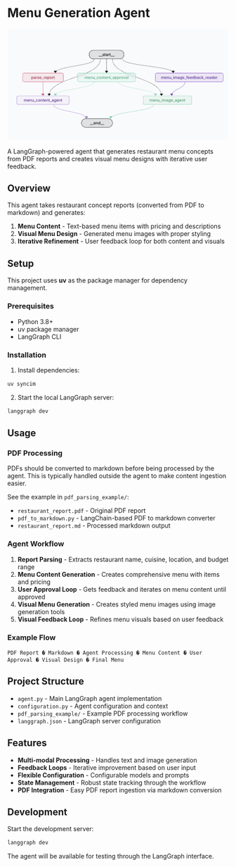 # Menu Generation Agent

 ![Screenshot](./images/graph.png)

A LangGraph-powered agent that generates restaurant menu concepts from PDF reports and creates visual menu designs with iterative user feedback.

## Overview

This agent takes restaurant concept reports (converted from PDF to markdown) and generates:
1. **Menu Content** - Text-based menu items with pricing and descriptions
2. **Visual Menu Design** - Generated menu images with proper styling
3. **Iterative Refinement** - User feedback loop for both content and visuals

## Setup

This project uses **uv** as the package manager for dependency management.

### Prerequisites
- Python 3.8+
- uv package manager
- LangGraph CLI

### Installation

1. Install dependencies:
```bash
uv syncim 
```

2. Start the local LangGraph server:
```bash
langgraph dev
```

## Usage

### PDF Processing

PDFs should be converted to markdown before being processed by the agent. This is typically handled outside the agent to make content ingestion easier.

See the example in `pdf_parsing_example/`:
- `restaurant_report.pdf` - Original PDF report
- `pdf_to_markdown.py` - LangChain-based PDF to markdown converter  
- `restaurant_report.md` - Processed markdown output

### Agent Workflow

1. **Report Parsing** - Extracts restaurant name, cuisine, location, and budget range
2. **Menu Content Generation** - Creates comprehensive menu with items and pricing
3. **User Approval Loop** - Gets feedback and iterates on menu content until approved
4. **Visual Menu Generation** - Creates styled menu images using image generation tools
5. **Visual Feedback Loop** - Refines menu visuals based on user feedback

### Example Flow

```
PDF Report � Markdown � Agent Processing � Menu Content � User Approval � Visual Design � Final Menu
```

## Project Structure

- `agent.py` - Main LangGraph agent implementation
- `configuration.py` - Agent configuration and context
- `pdf_parsing_example/` - Example PDF processing workflow
- `langgraph.json` - LangGraph server configuration

## Features

- **Multi-modal Processing** - Handles text and image generation
- **Feedback Loops** - Iterative improvement based on user input  
- **Flexible Configuration** - Configurable models and prompts
- **State Management** - Robust state tracking through the workflow
- **PDF Integration** - Easy PDF report ingestion via markdown conversion

## Development

Start the development server:
```bash
langgraph dev
```

The agent will be available for testing through the LangGraph interface.